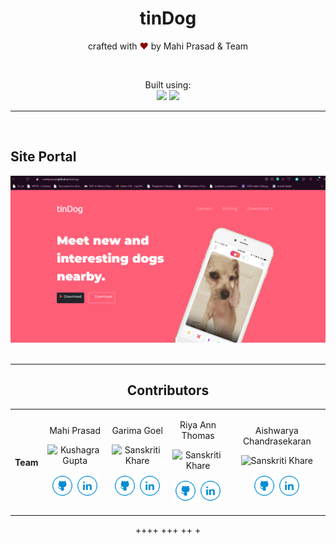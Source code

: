 <div align="center">
<h1 align="center"> tinDog </h1> 
</div>


<p align="center">
crafted with <span style="color: #8b0000;">&hearts;</span> by Mahi Prasad & Team
</p>

<br>

<p align="center">
Built using:
<br> 
   <img src="https://external-content.duckduckgo.com/iu/?u=https%3A%2F%2Fwww.pikpng.com%2Fpngl%2Fm%2F150-1506141_html-css-and-javascript-logo-html5-css3-js.png&f=1&nofb=1" height="30" />
    <img src="https://img.shields.io/badge/Visual_Studio_Code-0078D4?style=for-the-badge&logo=visual%20studio%20code&logoColor=white" /> 
</p>


<hr>
<br>

## Site Portal

<div align="center">
<a href="https://mahiprasad.github.io/tinDog/" target="_blank"> <img alt="tinDog" src="./images/2022-11-26.png" /> </a>
<br>
<br>
<hr>

## Contributors

<table>
<tr align="center">
<th>Team</th>

<td>

Mahi Prasad

<p align="center">
  <img src = "https://github.com/mahiprasad.png?size=128"  height="120" alt="Kushagra Gupta">
</p>
<p align="center">
<a href = "https://github.com/mahiprasad"><img src = "./images/readme/github_icon.svg" width="36" height = "36"/></a>
<a href = "https://www.linkedin.com/in/mahi-prasad-7973211b6/">
  <img src = "./images/readme/linkedin_icon.svg" width="36" height="36"/>
</a>
</p>
</td>

<td>

Garima Goel

<p align="center">
<img src = "https://github.com/Garimaagoel.png?size=128"  height="120" alt="Sanskriti Khare">
</p>
<p align="center">
<a href = "https://github.com/Garimaagoel"><img src = "./images/readme/github_icon.svg" width="36" height = "36"/></a>
<a href = "https://www.linkedin.com/in/garima-goel-b52538212/">
  <img src = "./images/readme/linkedin_icon.svg" width="36" height="36"/>
</a>
</p>
</td>

<td>

Riya Ann Thomas

<p align="center">
<img src = "https://github.com/Riya-Ann-Thomas.png?size=128"  height="120" alt="Sanskriti Khare">
</p>
<p align="center">
<a href = "https://github.com/Riya-Ann-Thomas"><img src = "./images/readme/github_icon.svg" width="36" height = "36"/></a>
<a href = "https://www.linkedin.com/in/riya-ann-thomas-92bb2322a/">
  <img src = "./images/readme/linkedin_icon.svg" width="36" height="36"/>
</a>
</p>
</td>


<td>

Aishwarya Chandrasekaran

<p align="center">
<img src = "https://github.com/chocolatecupcake2002.png?size=128"  height="120" alt="Sanskriti Khare">
</p>
<p align="center">
<a href = "https://github.com/chocolatecupcake2002"><img src = "./images/readme/github_icon.svg" width="36" height = "36"/></a>
<a href = "https://www.linkedin.com/in/aishwarya-chandrasekaran-192514112/">
  <img src = "./images/readme/linkedin_icon.svg" width="36" height="36"/>
</a>
</p>
</td>


</tr>

</table>

++++
+++
++
+